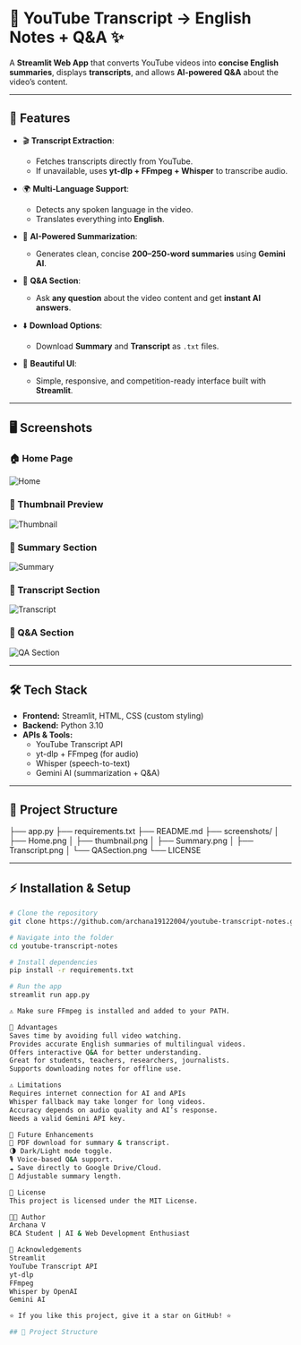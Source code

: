 # 🎥 YouTube Transcript → English Notes + Q&A ✨

A **Streamlit Web App** that converts YouTube videos into **concise English summaries**, displays **transcripts**, and allows **AI-powered Q&A** about the video’s content.

---

## 🚀 Features

- 🎬 **Transcript Extraction**:  
  - Fetches transcripts directly from YouTube.  
  - If unavailable, uses **yt-dlp + FFmpeg + Whisper** to transcribe audio.

- 🌍 **Multi-Language Support**:  
  - Detects any spoken language in the video.  
  - Translates everything into **English**.

- 📝 **AI-Powered Summarization**:  
  - Generates clean, concise **200–250-word summaries** using **Gemini AI**.

- 💬 **Q&A Section**:  
  - Ask **any question** about the video content and get **instant AI answers**.

- ⬇️ **Download Options**:  
  - Download **Summary** and **Transcript** as `.txt` files.

- 🎨 **Beautiful UI**:  
  - Simple, responsive, and competition-ready interface built with **Streamlit**.

---

## 🖥️ Screenshots

### 🏠 Home Page
![Home](screenshots/Home.png)

### 📸 Thumbnail Preview
![Thumbnail](screenshots/thumbnail.png)

### 📝 Summary Section
![Summary](screenshots/Summary.png)

### 📄 Transcript Section
![Transcript](screenshots/Transcript.png)

### 💬 Q&A Section
![QA Section](screenshots/QASection.png)

---

## 🛠️ Tech Stack

- **Frontend:** Streamlit, HTML, CSS (custom styling)  
- **Backend:** Python 3.10  
- **APIs & Tools:**  
  - YouTube Transcript API  
  - yt-dlp + FFmpeg (for audio)  
  - Whisper (speech-to-text)  
  - Gemini AI (summarization + Q&A)  

---
## 📂 Project Structure
├── app.py
├── requirements.txt
├── README.md
├── screenshots/
│ ├── Home.png
│ ├── thumbnail.png
│ ├── Summary.png
│ ├── Transcript.png
│ └── QASection.png
└── LICENSE


---

## ⚡ Installation & Setup

```bash
# Clone the repository
git clone https://github.com/archana19122004/youtube-transcript-notes.git

# Navigate into the folder
cd youtube-transcript-notes

# Install dependencies
pip install -r requirements.txt

# Run the app
streamlit run app.py

⚠️ Make sure FFmpeg is installed and added to your PATH.

🌈 Advantages
Saves time by avoiding full video watching.
Provides accurate English summaries of multilingual videos.
Offers interactive Q&A for better understanding.
Great for students, teachers, researchers, journalists.
Supports downloading notes for offline use.

⚠️ Limitations
Requires internet connection for AI and APIs
Whisper fallback may take longer for long videos.
Accuracy depends on audio quality and AI’s response.
Needs a valid Gemini API key.

🔮 Future Enhancements
📄 PDF download for summary & transcript.
🌗 Dark/Light mode toggle.
🎙️ Voice-based Q&A support.
☁️ Save directly to Google Drive/Cloud.
📏 Adjustable summary length.

📜 License
This project is licensed under the MIT License.

👩‍💻 Author
Archana V
BCA Student | AI & Web Development Enthusiast

🙏 Acknowledgements
Streamlit
YouTube Transcript API
yt-dlp
FFmpeg
Whisper by OpenAI
Gemini AI

⭐ If you like this project, give it a star on GitHub! ⭐

## 📂 Project Structure
